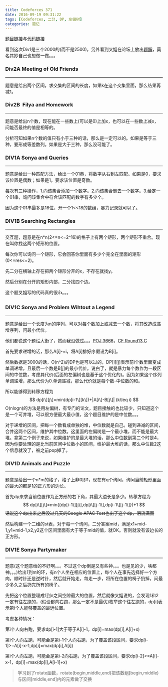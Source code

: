 ```yaml
---
title: Codeforces 371
date: 2016-09-19 09:31:22
tags: [Codeforces, 二分, DP, 左偏树]
categories: 题记
---
```


[题目链接](http://codeforces.com/contest/713)与[代码链接](https://github.com/2997ms/My_Algorithm/tree/master/Codeforces/371)

看到这次Div1是三个2000的(而不是2500)，另外看到叉姐在论坛上放出[题解](https://async.icpc-camp.org/d/555-codeforces-round-371)，莫名其妙自己也想做一做。。。



### Div2A Meeting of Old Friends

------

题意是给出两个区间，求交集的区间的长度，如果k在这个交集里面，那么结果再减1。



### Div2B  Filya and Homework

-----

题意是给出n个数，现在能在一些数上(可以是0)上加x，也可以在一些数上减x，问能否最终的值是相等的。

分析可知如果n个数的值只有小于三种的话，那么是一定可以的。如果是等于三种，要形成等差数列。如果是大于三种，那么没可能了。



### DIV1A Sonya and Queries

------

题意是给出一种匹配方法，给出一个01串，将数字从右到左匹配。如果是0，要求该位置是偶数；如果是1，要求该位置是奇数。

每次有三种操作，1.向该集合添加一个数字。2.向该集合删去一个数字。3.给定一个01串，询问该集合中符合该匹配的数字有多少个。

因为这个01串最多是18位，开一个1<<18的数组，暴力记录就可以了。



### DIV1B Searching Rectangles

----

交互题，题意是在n\*n(2<=n<=2^16)的格子上有两个矩形，两个矩形不重合。现在叫你找这两个矩形的位置。

每次你可以询问一个矩形，它会回答你里面有多少个完全在里面的矩形(0<=res<=2)。

先二分在横轴上存在把两个矩形分开的x，不存在就找y。

然后分别在分开的矩形内部，二分找四个边。

这个题叉姐写的代码真的很👍。。。



### DIV1C Sonya and Problem Wihtout a Legend

-----

题意是给出一个长度为n的序列，可以对每个数加上或减去一个数，将其改造成递增序列，问最小代价。

他们都说这个题烂大街了，然而我没做过。。。[POJ 3666](http://poj.org/problem?id=3666)，[CF Round13 C](http://codeforces.com/contest/13/problem/C)

首先要求递增的话，那么A[i\]-=i，将A[i\]排好序假设为B[i\]。

然后数据是3000的话，O(n^2)的DP也是可以过的，DP[i\][j\]表示前i个数里面变成单调递增，且最后一个数是B[j\]的最小代价。说白了，就是暴力每个数作为一段区间的中位数，考虑其代价(后面的左偏树也是基于这个优化的)。因为如果这个序列单调递增，那么代价为0.单调递减，那么代价就是每个数-中位数的和。

所以能够得到转移方程为
$$
dp[i\][j\]=min(dp[i-1\][k\])+|A[i\]-B[j\]|  (k\leq i)
$$
O(nlogn)的方法是用左偏树，有专门的论文，题目接触的也比较少，只知道这个是一个可并堆，可以很方便最大最小值，这个题目维护的是中位数。。。

对于递增的区间，把每一个数看成单独的堆，中位数就是自己。碰到递减的区间，合并这两个区间，维护其中位数。这里面的左偏树是一个最小堆，而不能是最大堆。拿第二个例子来说，如果维护的是最大堆的话，那么中位数到第二个时是4，因为你要处理的是比当前区间中位数小的区间，维护最大堆的话，那么中位数2这个信息就没了，被之前pop掉了。



### DIV1D Animals and Puzzle

-----

题意是给出一个n\*m的格子，格子上非0即1，现在有q个询问，询问当前矩形里面的最大的都是1的正方形的边长。

首先dp来求当前位置作为正方形的右下角，其最大边长是多少。转移方程为
$$
dp[i\][j\]=min({dp[i-1\][j\],dp[i\][j-1\],dp[i-1\][j-1\]})+1
$$
~~话说这个dp出来之后没过几天的Google APAC Test也出了这个dp，泪流满面~~

然后构建一个二维的st表，对于每一个询问，二分答案mid，满足x1+mid-1,y1+mid-1,x2,y2这个区间里面有大于等于mid的值，就OK。否则就没有该边长的正方形。



### DIV1E Sonya Partymaker

-----

题意(这个题意给的不好啊。。。不过这个dp倒是又有些神。。。也是见的少，啥都神。。。)给出1到m的环，有n个人坐在相应的位置上，每个人在事先选择好一个方向，顺时针还是逆时针，然后就开始走，每走一步，将所在位置的椅子扔掉，问最少多久之后扔完所有的椅子。

先把这个位置整理成1到n之间空隙最大的位置，然后就像叉姐说的，会发现1和2一定有往左跑的，(假设都向右跑，那么一定不是最优)枚举这个往左跑的，dp[i\]表示第i个人能够覆盖的最远位置。

考虑各种情况：

第i个人向右跑，要求dp[i-1\]大于等于A[i\]-1。dp[i\]=max(dp[i\],A[i]+x)

第i个人向左跑，可能会是第i-1个人向右跑，为了覆盖该段区间，要求dp[i-1\]>=A[i]-x-1,dp[i\]=max(dp[i\],A[i])

第i个人向左跑，可能会是第i-2向右跑，为了覆盖该段区间，要求dp[i-2\]>=A[i]-x-1，dp[i\]=max(dp[i\],A[i-1\]+x)



> 学习到了rotate函数，rotate(begin,middle,end)把该数组[begin,middle) 与区间[middle,end\]内的元素做了交换

